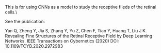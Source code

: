 This is for using CNNs as a model to study the receptive fileds of the retinal cells.\

See the publication:

Yan Q, Zheng Y, Jia S, Zhang Y, Yu Z, Chen F, Tian Y, Huang T, Liu J.K.
Revealing Fine Structures of the Retinal Receptive Field by Deep Learning Networks. 
IEEE Transactions on Cybernetics (2020) DOI: 10.1109/TCYB.2020.2972983 

